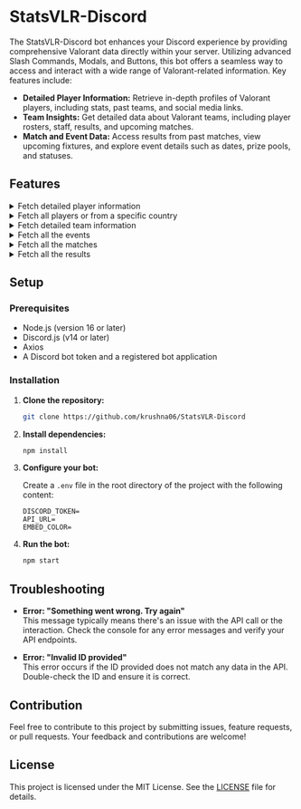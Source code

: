 # StatsVLR-Discord

The StatsVLR-Discord bot enhances your Discord experience by providing comprehensive Valorant data directly within your server. Utilizing advanced Slash Commands, Modals, and Buttons, this bot offers a seamless way to access and interact with a wide range of Valorant-related information. Key features include:

- **Detailed Player Information:** Retrieve in-depth profiles of Valorant players, including stats, past teams, and social media links.
- **Team Insights:** Get detailed data about Valorant teams, including player rosters, staff, results, and upcoming matches.
- **Match and Event Data:** Access results from past matches, view upcoming fixtures, and explore event details such as dates, prize pools, and statuses.

## Features

<details>
<summary>Fetch detailed player information</summary>

Response:
```json
{
  "status": "string",
  "data": {
    "info": {
      "id": "string",
      "url": "string",
      "img": "string",
      "user": "string",
      "name": "string",
      "country": "string",
      "flag": "string"
    },
    "team": {
      "id": "string",
      "url": "string",
      "name": "string",
      "logo": "string",
      "joined": "string"
    },
    "results": [
      {
        "match": {
          "id": "string",
          "url": "string"
        },
        "event": {
          "name": "string",
          "logo": "string"
        },
        "teams": [
          {
            "name": "string",
            "tag": "string",
            "logo": "string"
          }
        ]
      }
    ],
    "pastTeams": [
      {
        "id": "string",
        "url": "string",
        "name": "string",
        "logo": "string",
        "info": "string"
      }
    ],
    "socials": {
      "twitter": "string",
      "twitter_url": "string",
      "twitch": "string",
      "twitch_url": "string"
    }
  }
}
```
</details>

<details>
<summary>Fetch all players or from a specific country</summary>

Response:
```json
{
  "status": "string",
  "size": 0,
  "pagination": {
    "page": 0,
    "limit": 0,
    "totalElements": 0,
    "totalPages": 0,
    "hasNextPage": true
  },
  "data": [
    {
      "url": "string",
      "user": "string",
      "name": "string",
      "img": "string",
      "country": "string"
    }
  ]
}
```
</details>

<details>
<summary>Fetch detailed team information</summary>

Response:
```json
{
  "status": "string",
  "data": {
    "info": {
      "name": "string",
      "tag": "string",
      "logo": "string"
    },
    "players": [
      {
        "id": "string",
        "url": "string",
        "user": "string",
        "name": "string",
        "img": "string",
        "country": "string"
      }
    ],
    "staff": [
      {
        "id": "string",
        "url": "string",
        "user": "string",
        "name": "string",
        "tag": "string",
        "img": "string",
        "country": "string"
      }
    ],
    "events": [
      {
        "id": "string",
        "url": "string",
        "name": "string",
        "results": ["string"],
        "year": "string"
      }
    ],
    "results": [
      {
        "match": {
          "id": "string",
          "url": "string"
        },
        "event": {
          "name": "string",
          "logo": "string"
        },
        "teams": [
          {
            "name": "string",
            "tag": "string",
            "logo": "string",
            "points": "string"
          }
        ]
      }
    ],
    "upcoming": [
      {
        "match": {
          "id": "string",
          "url": "string"
        },
        "event": {
          "name": "string",
          "logo": "string"
        },
        "teams": [
          {
            "name": "string",
            "tag": "string",
            "logo": "string"
          }
        ]
      }
    ]
  }
}
```
</details>

<details>
<summary>Fetch all the events</summary>

Response:
```json
{
  "status": "string",
  "size": 0,
  "data": [
    {
      "id": "string",
      "name": "string",
      "status": "string",
      "prizepool": "string",
      "dates": "string",
      "country": "string",
      "img": "string"
    }
  ]
}
```
</details>

<details>
<summary>Fetch all the matches</summary>

Response:
```json
{
  "status": "string",
  "size": 0,
  "data": [
    {
      "id": "string",
      "teams": [
        {
          "name": "string",
          "country": "string",
          "score": "string"
        }
      ],
      "status": "string",
      "event": "string",
      "tournament": "string",
      "img": "string",
      "in": "string"
    }
  ]
}
```
</details>

<details>
<summary>Fetch all the results</summary>

Response:
```json
{
  "status": "string",
  "size": 0,
  "data": [
    {
      "id": "string",
      "teams": [
        {
          "name": "string",
          "score": "string",
          "country": "string",
          "won": true
        }
      ],
      "status": "string",
      "ago": "string",
      "event": "string",
      "tournament": "string",
      "img": "string"
    }
  ]
}
```
</details>

## Setup

### Prerequisites

- Node.js (version 16 or later)
- Discord.js (v14 or later)
- Axios
- A Discord bot token and a registered bot application

### Installation

1. **Clone the repository:**

    ```bash
    git clone https://github.com/krushna06/StatsVLR-Discord
    ```

2. **Install dependencies:**

    ```bash
    npm install
    ```

3. **Configure your bot:**

    Create a `.env` file in the root directory of the project with the following content:

    ```env
    DISCORD_TOKEN=
    API_URL=
    EMBED_COLOR=
    ```

4. **Run the bot:**

    ```bash
    npm start
    ```

## Troubleshooting

- **Error: "Something went wrong. Try again"**  
  This message typically means there's an issue with the API call or the interaction. Check the console for any error messages and verify your API endpoints.

- **Error: "Invalid ID provided"**  
  This error occurs if the ID provided does not match any data in the API. Double-check the ID and ensure it is correct.

## Contribution

Feel free to contribute to this project by submitting issues, feature requests, or pull requests. Your feedback and contributions are welcome!

## License

This project is licensed under the MIT License. See the [LICENSE](LICENSE) file for details.